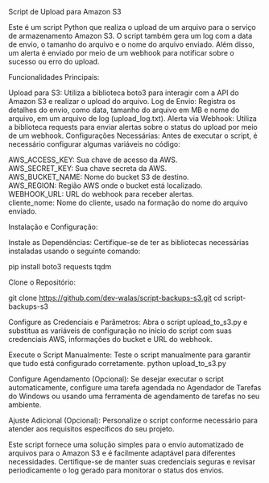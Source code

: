 Script de Upload para Amazon S3

Este é um script Python que realiza o upload de um arquivo para o serviço de armazenamento Amazon S3. O script também gera um log com a data de envio, o tamanho do arquivo e o nome do arquivo enviado. Além disso, um alerta é enviado por meio de um webhook para notificar sobre o sucesso ou erro do upload.

Funcionalidades Principais:

Upload para S3: Utiliza a biblioteca boto3 para interagir com a API do Amazon S3 e realizar o upload do arquivo.
Log de Envio: Registra os detalhes do envio, como data, tamanho do arquivo em MB e nome do arquivo, em um arquivo de log (upload_log.txt).
Alerta via Webhook: Utiliza a biblioteca requests para enviar alertas sobre o status do upload por meio de um webhook.
Configurações Necessárias:
Antes de executar o script, é necessário configurar algumas variáveis no código:

AWS_ACCESS_KEY: Sua chave de acesso da AWS.<br>
AWS_SECRET_KEY: Sua chave secreta da AWS.<br>
AWS_BUCKET_NAME: Nome do bucket S3 de destino.<br>
AWS_REGION: Região AWS onde o bucket está localizado.<br>
WEBHOOK_URL: URL do webhook para receber alertas.<br>
cliente_nome: Nome do cliente, usado na formação do nome do arquivo enviado.<br>

Instalação e Configuração:

Instale as Dependências:
Certifique-se de ter as bibliotecas necessárias instaladas usando o seguinte comando:<br>

pip install boto3 requests tqdm

Clone o Repositório:

git clone https://github.com/dev-walas/script-backups-s3.git
cd script-backups-s3

Configure as Credenciais e Parâmetros:
Abra o script upload_to_s3.py e substitua as variáveis de configuração no início do script com suas credenciais AWS, informações do bucket e URL do webhook.

Execute o Script Manualmente:
Teste o script manualmente para garantir que tudo está configurado corretamente.
python upload_to_s3.py

Configure Agendamento (Opcional):
Se desejar executar o script automaticamente, configure uma tarefa agendada no Agendador de Tarefas do Windows ou usando uma ferramenta de agendamento de tarefas no seu ambiente.

Ajuste Adicional (Opcional):
Personalize o script conforme necessário para atender aos requisitos específicos do seu projeto.

Este script fornece uma solução simples para o envio automatizado de arquivos para o Amazon S3 e é facilmente adaptável para diferentes necessidades. Certifique-se de manter suas credenciais seguras e revisar periodicamente o log gerado para monitorar o status dos envios.
